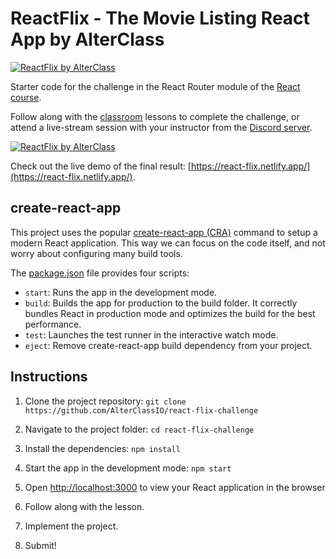 # ReactFlix - The Movie Listing React App by AlterClass

[![ReactFlix by AlterClass](https://alterclass.s3.eu-west-3.amazonaws.com/react-flix-1.png)](https://react-flix.netlify.app/)

Starter code for the challenge in the React Router module of the
[React course](https://www.alterclass.io/courses/react).

Follow along with the [classroom](https://classroom.alterclass.io) lessons to
complete the challenge, or attend a live-stream session with your instructor
from the
[Discord server](https://discord.com/channels/742753758450155662/748890194136137838).

[![ReactFlix by AlterClass](https://alterclass.s3.eu-west-3.amazonaws.com/react-flix.png)](https://react-flix.netlify.app/)

Check out the live demo of the final result:
[https://react-flix.netlify.app/](https://react-flix.netlify.app/).

## create-react-app

This project uses the popular
[create-react-app (CRA)](https://create-react-app.dev/) command to setup a
modern React application. This way we can focus on the code itself, and not
worry about configuring many build tools.

The
[package.json](https://github.com/AlterClassIO/react-car-configurator/blob/master/package.json)
file provides four scripts:

- `start`: Runs the app in the development mode.
- `build`: Builds the app for production to the build folder. It correctly
  bundles React in production mode and optimizes the build for the best
  performance.
- `test`: Launches the test runner in the interactive watch mode.
- `eject`: Remove create-react-app build dependency from your project.

## Instructions

1. Clone the project repository:
   `git clone https://github.com/AlterClassIO/react-flix-challenge`

2. Navigate to the project folder: `cd react-flix-challenge`

3. Install the dependencies: `npm install`

4. Start the app in the development mode: `npm start`

5. Open [http://localhost:3000](http://localhost:3000) to view your React
   application in the browser

6. Follow along with the lesson.

7. Implement the project.

8. Submit!
